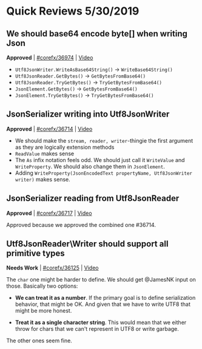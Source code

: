 # Quick Reviews 5/30/2019

## We should base64 encode byte[] when writing Json

**Approved** | [#corefx/36974](https://github.com/dotnet/corefx/issues/36974#issuecomment-497411886) | [Video](https://www.youtube.com/watch?v=EVUtzNK3tdA&t=-1h-21m-41s)

* `Utf8JsonWriter.WriteAsBase64String()` -> `WriteBase64String()`
* `Utf8JsonReader.GetBytes()` -> `GetBytesFromBase64()`
* `Utf8JsonReader.TryGetBytes()` -> `TryGetBytesFromBase64()`
* `JsonElement.GetBytes()` -> `GetBytesFromBase64()`
* `JsonElement.TryGetBytes()` -> `TryGetBytesFromBase64()`
## JsonSerializer writing into Utf8JsonWriter

**Approved** | [#corefx/36714](https://github.com/dotnet/corefx/issues/36714#issuecomment-497417558) | [Video](https://www.youtube.com/watch?v=EVUtzNK3tdA&t=0h21m44s)

* We should make the `stream, reader, writer`-thingie the first argument as they are logically extension methods
* `ReadValue` makes sense
* The `As` infix notation feels odd. We should just call it `WriteValue` and `WriteProperty`. We should also change them in `JsonElement`.
* Adding `WriteProperty(JsonEncodedText propertyName, Utf8JsonWriter writer)` makes sense.
## JsonSerializer reading from Utf8JsonReader

**Approved** | [#corefx/36717](https://github.com/dotnet/corefx/issues/36717#issuecomment-497418459) | [Video](https://www.youtube.com/watch?v=EVUtzNK3tdA&t=0h39m15s)

Approved because we approved the combined one #36714.
## Utf8JsonReader\Writer should support all primitive types

**Needs Work** | [#corefx/36125](https://github.com/dotnet/corefx/issues/36125#issuecomment-497424987) | [Video](https://www.youtube.com/watch?v=EVUtzNK3tdA&t=0h40m55s)

The `char` one might be harder to define. We should get @JamesNK input on those. Basically two options:

* **We can treat it as a number**. If the primary goal is to define serialization behavior, that might be OK. And given that we have to write UTF8 that might be more honest.

* **Treat it as a single character string**. This would mean that we either throw for chars that we can't represent in UTF8 or write garbage.

The other ones seem fine.
